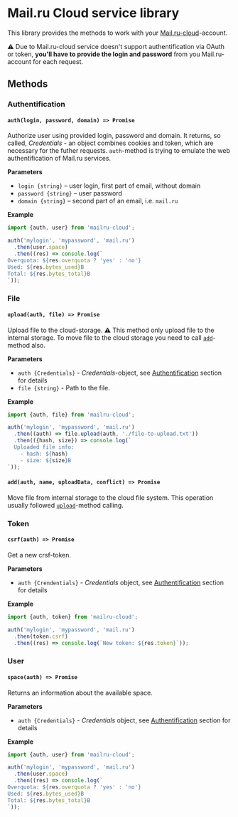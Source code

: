 # Mail.ru Cloud service library

This library provides the methods to work with your [Mail.ru-cloud](https://cloud.mail.ru)-account.

⚠️ Due to Mail.ru-cloud service doesn't support authentification via OAuth or token, **you'll have 
to provide the login and password** from you Mail.ru-account for each request.

## Methods

### Authentification

#### `auth(login, password, domain) => Promise`

Authorize user using provided login, password and domain. It returns, 
so called, _Credentials_ - an object combines cookies and token, which are necessary
for the futher requests. `auth`-method is trying to emulate the web
authentification of Mail.ru services.

**Parameters**

* `login {string}` – user login, first part of email, without domain
* `password {string}` – user password
* `domain {string}` – second part of an email, i.e. `mail.ru`

**Example**

```ts
import {auth, user} from 'mailru-cloud';

auth('mylogin', 'mypassword', 'mail.ru')
  .then(user.space)
  .then((res) => console.log(`
Overquota: ${res.overquota ? 'yes' : 'no'}
Used: ${res.bytes_used}B
Total: ${res.bytes_total}B
`));
```

### File

#### `upload(auth, file) => Promise`

Upload file to the cloud-storage.️ ️️⚠️ This method only upload file to the internal storage. To move file to the cloud storage you need to call [`add`](#add)-method also.

**Parame️ters**

* `auth {Credentials}` - _Credentials_-object, see [Authentification](#Authentification) section for details
* `file {string}` - Path to the file.

**Example**

```ts
import {auth, file} from 'mailru-cloud';

auth('mylogin', 'mypassword', 'mail.ru')
  .then((auth) => file.upload(auth, './file-to-upload.txt'))
  .then(({hash, size}) => console.log(`
  Uploaded file info:
    - hash: ${hash}
    - size: ${size}B
`));
```

#### `add(auth, name, uploadData, conflict) => Promise`

Move file from internal storage to the cloud file system. This operation usually followed [`upload`](#upload)-method calling.

### Token

#### `csrf(auth) => Promise`

Get a new crsf-token.

**Parameters**

* `auth {Crendentials}` - _Credentials_ object, see [Authentification](#Authentification) section for details

**Example**

```ts
import {auth, token} from 'mailru-cloud';

auth('mylogin', 'mypassword', 'mail.ru')
  .then(token.csrf)
  .then((res) => console.log(`New token: ${res.token}`));
```

### User

#### `space(auth) => Promise`

Returns an information about the available space.

**Parameters**

* `auth {Credentials}` - _Credentials_ object, see [Authentification](#Authentification) section for details

**Example**

```ts
import {auth, user} from 'mailru-cloud';

auth('mylogin', 'mypassword', 'mail.ru')
  .then(user.space)
  .then((res) => console.log(`
Overquota: ${res.overquota ? 'yes' : 'no'}
Used: ${res.bytes_used}B
Total: ${res.bytes_total}B
`));
```